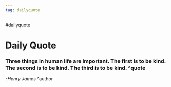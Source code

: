 ```yaml
---
tag: dailyquote
---
```


#dailyquote

# Daily Quote

### Three things in human life are important. The first is to be kind. The second is to be kind. The third is to be kind. ^quote
*-Henry James* ^author
